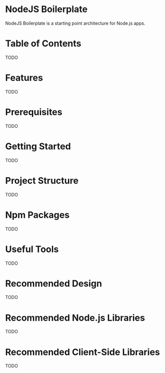 NodeJS Boilerplate
==================

NodeJS Boilerplate is a starting point architecture for Node.js apps.

Table of Contents
=================

TODO

Features
========

TODO

Prerequisites
=============

TODO

Getting Started
===============

TODO

Project Structure
=================

TODO

Npm Packages
============

TODO

Useful Tools
============

TODO

Recommended Design
==================

TODO

Recommended Node.js Libraries
=============================

TODO

Recommended Client-Side Libraries
=================================

TODO